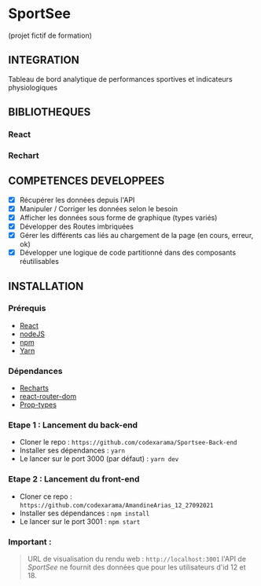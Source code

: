 # SportSee

(projet fictif de formation)

## INTEGRATION

Tableau de bord analytique de performances sportives et indicateurs physiologiques

## BIBLIOTHEQUES

### React
### Rechart

## COMPETENCES DEVELOPPEES

- [x] Récupérer les données depuis l'API
- [x] Manipuler / Corriger les données selon le besoin
- [x] Afficher les données sous forme de graphique (types variés)
- [x] Développer des Routes imbriquées
- [x] Gérer les différents cas liés au chargement de la page (en cours, erreur, ok)
- [x] Développer une logique de code partitionné dans des composants réutilisables

## INSTALLATION

### Prérequis

* [React](https://reactjs.org/)
* [nodeJS](https://nodejs.org/fr/)
* [npm](https://www.npmjs.com/)
* [Yarn](https://yarnpkg.com/)

### Dépendances

* [Recharts](https://recharts.org/en-US/)
* [react-router-dom](https://reactrouter.com/web/guides/quick-start)
* [Prop-types](https://www.npmjs.com/package/prop-types)

### Etape 1 : Lancement du back-end

- Cloner le repo : `https://github.com/codexarama/Sportsee-Back-end`
- Installer ses dépendances : `yarn`
- Le lancer sur le port 3000 (par défaut) : `yarn dev`

### Etape 2 : Lancement du front-end
- Cloner ce repo : `https://github.com/codexarama/AmandineArias_12_27092021`
- Installer ses dépendances : `npm install`
- Le lancer sur le port 3001 : `npm start`

### Important :

> URL de visualisation du rendu web : `http://localhost:3001`
> l'API de _SportSee_ ne fournit des données que pour les utilisateurs d'id 12 et 18.


